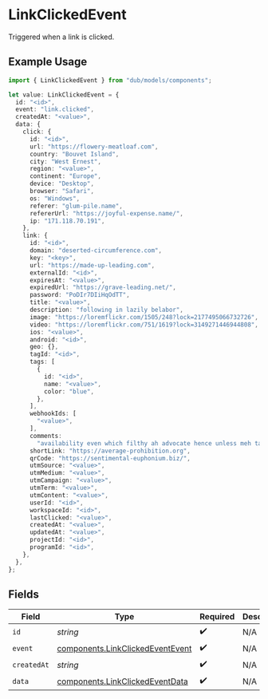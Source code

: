 # LinkClickedEvent

Triggered when a link is clicked.

## Example Usage

```typescript
import { LinkClickedEvent } from "dub/models/components";

let value: LinkClickedEvent = {
  id: "<id>",
  event: "link.clicked",
  createdAt: "<value>",
  data: {
    click: {
      id: "<id>",
      url: "https://flowery-meatloaf.com",
      country: "Bouvet Island",
      city: "West Ernest",
      region: "<value>",
      continent: "Europe",
      device: "Desktop",
      browser: "Safari",
      os: "Windows",
      referer: "glum-pile.name",
      refererUrl: "https://joyful-expense.name/",
      ip: "171.118.70.191",
    },
    link: {
      id: "<id>",
      domain: "deserted-circumference.com",
      key: "<key>",
      url: "https://made-up-leading.com",
      externalId: "<id>",
      expiresAt: "<value>",
      expiredUrl: "https://grave-leading.net/",
      password: "PoDIr7DIiHqOdTT",
      title: "<value>",
      description: "following in lazily belabor",
      image: "https://loremflickr.com/1505/248?lock=2177495066732726",
      video: "https://loremflickr.com/751/1619?lock=3149271446944808",
      ios: "<value>",
      android: "<id>",
      geo: {},
      tagId: "<id>",
      tags: [
        {
          id: "<id>",
          name: "<value>",
          color: "blue",
        },
      ],
      webhookIds: [
        "<value>",
      ],
      comments:
        "availability even which filthy ah advocate hence unless meh table gadzooks fooey pulp except scout mortally stall claw",
      shortLink: "https://average-prohibition.org",
      qrCode: "https://sentimental-euphonium.biz/",
      utmSource: "<value>",
      utmMedium: "<value>",
      utmCampaign: "<value>",
      utmTerm: "<value>",
      utmContent: "<value>",
      userId: "<id>",
      workspaceId: "<id>",
      lastClicked: "<value>",
      createdAt: "<value>",
      updatedAt: "<value>",
      projectId: "<id>",
      programId: "<id>",
    },
  },
};
```

## Fields

| Field                                                                                | Type                                                                                 | Required                                                                             | Description                                                                          |
| ------------------------------------------------------------------------------------ | ------------------------------------------------------------------------------------ | ------------------------------------------------------------------------------------ | ------------------------------------------------------------------------------------ |
| `id`                                                                                 | *string*                                                                             | :heavy_check_mark:                                                                   | N/A                                                                                  |
| `event`                                                                              | [components.LinkClickedEventEvent](../../models/components/linkclickedeventevent.md) | :heavy_check_mark:                                                                   | N/A                                                                                  |
| `createdAt`                                                                          | *string*                                                                             | :heavy_check_mark:                                                                   | N/A                                                                                  |
| `data`                                                                               | [components.LinkClickedEventData](../../models/components/linkclickedeventdata.md)   | :heavy_check_mark:                                                                   | N/A                                                                                  |